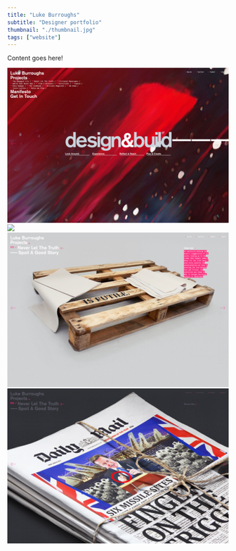 ```yaml
---
title: "Luke Burroughs"
subtitle: "Designer portfolio"
thumbnail: "./thumbnail.jpg"
tags: ["website"]
---
```


Content goes here!

![](./1.png)
![](./2.png)
![](./3.png)
![](./4.png)
